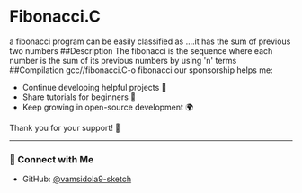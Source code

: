 # Fibonacci.C
a fibonacci program can be easily classified as ....it has the sum of previous two numbers
##Description
The fibonacci is the sequence where each number is the sum of its previous numbers by using 'n' terms
##Compilation
gcc//fibonacci.C-o fibonacci
our sponsorship helps me:
- Continue developing helpful projects 🧩  
- Share tutorials for beginners 📘  
- Keep growing in open-source development 🌍  

Thank you for your support! 🙏

---

### 📸 Connect with Me
- GitHub: [@vamsidola9-sketch](https://github.com/vamsidola9-sketch)
